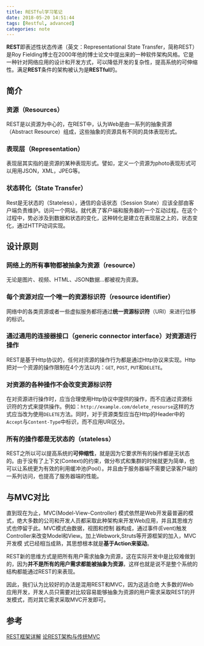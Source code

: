 ```yaml
---
title: RESTful学习笔记
date: 2018-05-20 14:51:44
tags: [Restful, advanced]
categories: note
---
```


**REST**即表述性状态传递（英文：Representational State Transfer，简称REST）是Roy Fielding博士在2000年他的博士论文中提出来的一种软件架构风格。它是一种针对网络应用的设计和开发方式，可以降低开发的复杂性，提高系统的可伸缩性。满足**REST**条件的架构被认为是**RESTful**的。

## 简介

### 资源（Resources）
REST是以资源为中心的，在REST中，认为Web是由一系列的抽象资源（Abstract Resource）组成，这些抽象的资源具有不同的具体表现形式。

### 表现层（Representation）
表现层其实指的是资源的某种表现形式。譬如，定义一个资源为photo表现形式可以用用JSON，XML，JPEG等。

### 状态转化（State Transfer）
Rest是无状态的（Stateless），通信的会话状态（Session State）应该全部由客户端负责维护。访问一个网站，就代表了客户端和服务器的一个互动过程。在这个过程中，势必涉及到数据和状态的变化，这种转化是建立在表现层之上的，状态变化，通过HTTP动词实现。

## 设计原则

### 网络上的所有事物都被抽象为资源（resource）
无论是图片、视频、HTML、JSON数据...都被视为资源。

### 每个资源对应一个唯一的资源标识符（resource identifier）
网络中的各类资源或者一些虚拟服务都将通过**统一资源标识符**（URI）来进行位移的标识。

### 通过通用的连接器接口（generic connector interface）对资源进行操作
REST是基于Http协议的，任何对资源的操作行为都是通过Http协议来实现。Http把对一个资源的操作限制在4个方法以内：`GET`, `POST`, `PUT`和`DELETE`。

### 对资源的各种操作不会改变资源标识符
在对资源进行操作时，应当合理使用Http协议中提供的操作，而不应通过资源标识符的方式来提供操作。例如：`http://example.com/delete_resourse`这样的方式应当改为使用`DELETE`方法。同时，对于资源类型应当在Http的Header中的`Accept`与`Content-Type`中标识，而不应用URI区分。

### 所有的操作都是无状态的（stateless）
REST之所以可以提高系统的**可伸缩性**，就是因为它要求所有的操作都是无状态的。由于没有了上下文(Context)的约束，做分布式和集群的时候就更为简单，也可以让系统更为有效的利用缓冲池(Pool）。并且由于服务器端不需要记录客户端的一系列访问，也提高了服务器端的性能。

## 与MVC对比

直到现在为止，MVC(Model-View-Controller) 模式依然是Web开发最普遍的模式，绝大多数的公司和开发人员都采取此种架构来开发Web应用，并且其思维方式也停留于此。MVC模式由数据，视图和控制 器构成，通过事件(Event)触发Controller来改变Model和View。加上Webwork,Struts等开源框架的加入，MVC开发模 式已经相当成熟，其思想根本就是**基于Action来驱动**。

REST新的思维方式是把所有用户需求抽象为资源，这在实际开发中是比较难做到的，因为**并不是所有的用户需求都能被抽象为资源**，这样也就是说不是整个系统的结构都能通过REST的来表现。

因此，我们认为比较好的办法是混用REST和MVC，因为这适合绝 大多数的Web应用开发，开发人员只需要对比较容易能够抽象为资源的用户需求采取REST的开发模式，而对其它需求采取MVC开发即可。

## 参考

[REST框架详解](https://blog.csdn.net/dongnan591172113/article/details/52087240)
[论REST架构与传统MVC](https://blog.csdn.net/u013628152/article/details/42709033)
